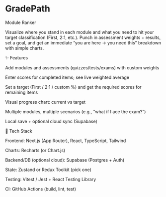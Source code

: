 # GradePath
Module Ranker

Visualize where you stand in each module and what you need to hit your target classification (First, 2:1, etc.).
Punch in assessment weights + results, set a goal, and get an immediate “you are here → you need this” breakdown with simple charts.

✨ Features

Add modules and assessments (quizzes/tests/exams) with custom weights

Enter scores for completed items; see live weighted average

Set a target (First / 2:1 / custom %) and get the required scores for remaining items

Visual progress chart: current vs target

Multiple modules, multiple scenarios (e.g., “what if I ace the exam?”)

Local save + optional cloud sync (Supabase)

🧱 Tech Stack

Frontend: Next.js (App Router), React, TypeScript, Tailwind

Charts: Recharts (or Chart.js)

Backend/DB (optional cloud): Supabase (Postgres + Auth)

State: Zustand or Redux Toolkit (pick one)

Testing: Vitest / Jest + React Testing Library

CI: GitHub Actions (build, lint, test)